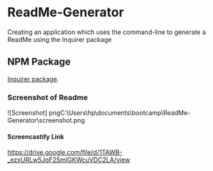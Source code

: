 # ReadMe-Generator
Creating an application which uses the command-line to generate a ReadMe using the Inquirer package


## NPM Package 
[Inquirer package](https://www.npmjs.com/package/inquirer).

### Screenshot of Readme
![Screenshot] pngC:\Users\hp\documents\bootcamp\ReadMe-Generator\screenshot.png

#### Screencastify Link
https://drive.google.com/file/d/1TAWB-_ezxURLw5JqF2SmlGKWcuVDC2LA/view